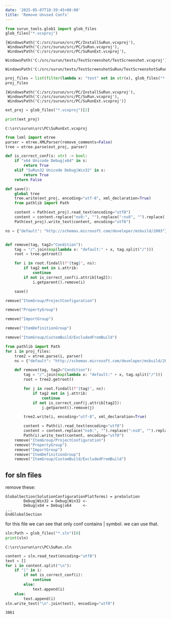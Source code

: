 ```yaml
---
date: '2025-05-07T18:39:45+08:00'
title: 'Remove Unused Confs'
---
```



```python
from surun_tools.glob1 import glob_files
glob_files("*.vcxproj")
```




    [WindowsPath('C:/src/surun/src/PC/InstallSuRun.vcxproj'),
     WindowsPath('C:/src/surun/src/PC/SuRun.vcxproj'),
     WindowsPath('C:/src/surun/src/PC/SuRunExt.vcxproj'),
     WindowsPath('C:/src/surun/tests/TestScreenshot/TestScreenshot.vcxproj'),
     WindowsPath('C:/src/surun/tests/TestScreenshotSuRun/TestScreenshotSuRun.vcxproj')]




```python
proj_files = list(filter(lambda x: "test" not in str(x), glob_files("*.vcxproj")))
proj_files
```




    [WindowsPath('C:/src/surun/src/PC/InstallSuRun.vcxproj'),
     WindowsPath('C:/src/surun/src/PC/SuRun.vcxproj'),
     WindowsPath('C:/src/surun/src/PC/SuRunExt.vcxproj')]




```python
ext_proj = glob_files("*.vcxproj")[2]
```


```python
print(ext_proj)
```

    C:\src\surun\src\PC\SuRunExt.vcxproj
    


```python
from lxml import etree
parser = etree.XMLParser(remove_comments=False)
tree = etree.parse(ext_proj, parser)
```


```python
def is_correct_conf(s: str) -> bool:
    if "x64 Unicode Debug|x64" in s:
        return True
    elif "SuRun32 Unicode Debug|Win32" in s:
        return True
    return False
```


```python
def save():
    global tree
    tree.write(ext_proj, encoding="utf-8", xml_declaration=True)
    from pathlib import Path

    content = Path(ext_proj).read_text(encoding="utf8")
    content = content.replace("ns0:", "").replace(":ns0", "").replace('/>', ' />')
    Path(ext_proj).write_text(content, encoding="utf8")
```


```python
ns = {"default": "http://schemas.microsoft.com/developer/msbuild/2003"}


def remove(tag, tag2="Condition"):
    tag = "/".join(map(lambda x: "default:" + x, tag.split("/")))
    root = tree.getroot()

    for i in root.findall(f"{tag}", ns):
        if tag2 not in i.attrib:
            continue
        if not is_correct_conf(i.attrib[tag2]):
            i.getparent().remove(i)

    save()
```


```python
remove("ItemGroup/ProjectConfiguration")

```


```python
remove("PropertyGroup")
```


```python
remove("ImportGroup")
```


```python
remove("ItemDefinitionGroup")
```


```python
remove("ItemGroup/CustomBuild/ExcludedFromBuild")
```


```python
from pathlib import Path
for i in proj_files:
    tree2 = etree.parse(i, parser)
    ns = {"default": "http://schemas.microsoft.com/developer/msbuild/2003"}

    def remove(tag, tag2="Condition"):
        tag = "/".join(map(lambda x: "default:" + x, tag.split("/")))
        root = tree2.getroot()

        for j in root.findall(f"{tag}", ns):
            if tag2 not in j.attrib:
                continue
            if not is_correct_conf(j.attrib[tag2]):
                j.getparent().remove(j)

        tree2.write(i, encoding="utf-8", xml_declaration=True)

        content = Path(i).read_text(encoding="utf8")
        content = content.replace("ns0:", "").replace(":ns0", "").replace('/>', ' />')
        Path(i).write_text(content, encoding="utf8")
    remove("ItemGroup/ProjectConfiguration")
    remove("PropertyGroup")
    remove("ImportGroup")
    remove("ItemDefinitionGroup")
    remove("ItemGroup/CustomBuild/ExcludedFromBuild")
```

## for sln files

remove these:
```
GlobalSection(SolutionConfigurationPlatforms) = preSolution
		Debug|Win32 = Debug|Win32 <-
		Debug|x64 = Debug|x64     <-
...
EndGlobalSection
```

for this file we can see that only conf contains | symbol. we can use that.


```python
sln:Path = glob_files("*.sln")[0]
print(sln)
```

    C:\src\surun\src\PC\SuRun.sln
    


```python
content = sln.read_text(encoding="utf8")
text = []
for i in content.split("\n"):
    if "|" in i:
        if not is_correct_conf(i):
            continue
        else:
            text.append(i)
    else:
        text.append(i)
sln.write_text("\n".join(text), encoding="utf8")
```




    3861




```python

```
